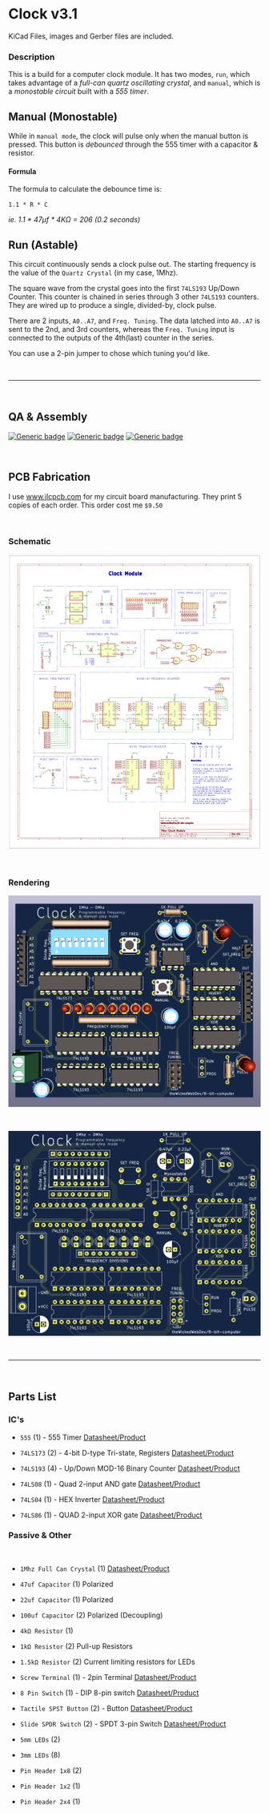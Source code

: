 # Clock v3.1

KiCad Files, images and Gerber files are included.

### Description
This is a build for a computer clock module. It has two modes, `run`, which takes advantage of a *full-can quartz oscillating crystal*, and `manual`, which is a *monostable circuit* built with a *555 timer*.

## Manual (Monostable)

While in `manual mode`, the clock will pulse only when the manual button is pressed. This button is *debounced* through the 555 timer with a capacitor & resistor.

#### Formula

The formula to calculate the debounce time is:
```
1.1 * R * C
```

*ie. 1.1 * 47μf * 4KΩ = 206 (0.2 seconds)*

## Run (Astable)

This circuit continuously sends a clock pulse out. The starting frequency is the value of the `Quartz Crystal` (in my case, 1Mhz). 

The square wave from the crystal goes into the first `74LS193` Up/Down Counter. This counter is chained in series through 3 other `74LS193` counters. They are wired up to produce a single, divided-by, clock pulse.

There are 2 inputs, `A0..A7`, and `Freq. Tuning`. The data latched into `A0..A7` is sent to the 2nd, and 3rd counters, whereas the `Freq. Tuning` input is connected to the outputs of the 4th(last) counter in the series.

You can use a 2-pin jumper to chose which tuning you'd like.

<br/>
<hr/>
<br/>

## QA & Assembly
[![Generic badge](https://img.shields.io/badge/Status-PCB_Printed-green.svg)](https://shields.io/) [![Generic badge](https://img.shields.io/badge/PCB-Tested-green.svg)](https://shields.io/) [![Generic badge](https://img.shields.io/badge/QA-Pass-green.svg)](https://shields.io/)

<br/>

## PCB Fabrication
I use www.jlcpcb.com for my circuit board manufacturing. They print 5 copies of each order. This order cost me `$9.50`

<br/>

### Schematic

![MAR](https://github.com/theWickedWebDev/8-bit-computer/blob/master/CLOCK/clock-sch.png?raw=true)

<br/>

### Rendering

![MAR](https://github.com/theWickedWebDev/8-bit-computer/blob/master/CLOCK/clock-3d.png?raw=true)

<br/>

![MAR](https://github.com/theWickedWebDev/8-bit-computer/blob/master/CLOCK/clock-board.png?raw=true)

<br/>
<hr/>
<br/>

## Parts List

### IC's
- `555` (1) - 555 Timer [Datasheet/Product](https://www.jameco.com/z/NE555P-Major-Brands-IC-LM555P-Single-Timer-LM555CN-NE555N-TL555P-MC1455P-_27422.html)

- `74LS173` (2) - 4-bit D-type Tri-state, Registers [Datasheet/Product](https://www.jameco.com/z/74LS173-Major-Brands-IC-74LS173-4-BIT-D-TYPE-REGISTER-3-STATE-OUTPUT_46922.html)

- `74LS193` (4) - Up/Down MOD-16 Binary Counter [Datasheet/Product](https://www.jameco.com/z/74LS193-Major-Brands-IC-74LS193-Synchronous-4-Bit-Up-Down-Binary-Counter_47036.html)

- `74LS08` (1) - Quad 2-input AND gate [Datasheet/Product](https://www.jameco.com/z/74LS08-Major-Brands-IC-74LS08-Quad-2-Input-Positive-AND-Gate_46375.html)

- `74LS04` (1) - HEX Inverter [Datasheet/Product](https://www.jameco.com/z/74LS04-Major-Brands-IC-74LS04-Hex-Inverter_46316.html)

- `74LS86` (1) - QUAD 2-input XOR gate [Datasheet/Product](https://www.jameco.com/z/74LS86-Major-Brands-IC-74LS86-QUAD-2-INPUT-EXCLUSIVE-OR-GATE_48098.html)

### Passive & Other
<br/>

- `1Mhz Full Can Crystal` (1) [Datasheet/Product](https://www.jameco.com/z/OSC1-Jameco-Valuepro-1-MHz-Full-Can-Crystal-Oscillator_27861.html)

- `47uf Capacitor` (1) Polarized
- `22uf Capacitor` (1) Polarized
- `100uf Capacitor` (2) Polarized (Decoupling)

- `4kΩ Resistor` (1)
- `1kΩ Resistor` (2) Pull-up Resistors
- `1.5kΩ Resistor` (2) Current limiting resistors for LEDs

- `Screw Terminal` (1) - 2pin Terminal [Datasheet/Product](https://www.jameco.com/z/EK500V-02P-R-Dinkle-Terminal-Block-Header-2-Position-Top-Screw-5mm-Solder-Straight-Thru-Hole-20A_160785.html)

- `8 Pin Switch` (1) - DIP 8-pin switch [Datasheet/Product](https://www.jameco.com/z/76SB08ST-Grayhill-DIP-Switch-On-Off-Single-Pole-Single-Throw-8-Raised-Rocker-0-15-Amp-30-Volt-PC-Pins-2000-Cycle-2-5mm-Through-Hole-Tube_696917.html)

- `Tactile SPST Button` (2) - Button [Datasheet/Product](https://www.jameco.com/z/JTP1230A-Apem-Components-Switch-Push-Button-Tactile-Single-Pole-Single-Throw-Off-Momentary-On-15-Volt-DC-20mA_1586074.html)

- `Slide SPDR Switch` (2) - SPDT 3-pin Switch [Datasheet/Product](https://www.jameco.com/z/EG218-E-Switch-Slide-Switch-SPDT-ON-ON-500mA-50VDC-3-Pin-Breadboard-Friendly_2314127.html)

- `5mm LEDs` (2)
- `3mm LEDs` (8)
- `Pin Header 1x8` (2)
- `Pin Header 1x2` (1)
- `Pin Header 2x4` (1)
